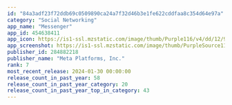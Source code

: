 ```yaml
---
id: "84a3adf23f72ddb69c0509890ca24a7f32d46b3e1fe622cddfaa8c354d64e97a"
category: "Social Networking"
app_name: "Messenger"
app_id: 454638411
app_icon: https://is1-ssl.mzstatic.com/image/thumb/Purple116/v4/dd/12/90/dd129093-dc4d-5232-cffe-fccbd74b6ad7/AppIcon-0-0-1x_U007emarketing-0-7-0-0-sRGB-85-220.png/1024x1024bb.png
app_screenshot: https://is1-ssl.mzstatic.com/image/thumb/PurpleSource112/v4/b6/9b/fb/b69bfb93-41be-bdca-5b4c-c27519b474c2/391db841-c2fe-45c1-bc57-c1fbc16f3b35_iPhone_6.5__-_Screen_1.jpg/1242x2688bb.png
publisher_id: 284882218
publisher_name: "Meta Platforms, Inc."
rank: 7
most_recent_release: 2024-01-30 00:00:00
release_count_in_past_year: 58
release_count_in_past_year_category: 20
release_count_in_past_year_top_in_category: 43
---
```

